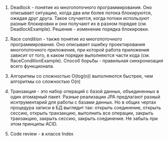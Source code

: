 1. Deadlock - понятие из многопоточного программирования. Оно описывает ситуацию, когда два или
   более потока блокируются, ожидая друг друга. Такое случается, когда потоки используют разные
   блокировки и они получают их в разном порядке (см. DeadlockExample). Решение - изменение порядка блокировки.

2. Race condition - также понятие из многопоточного программирования. Оно описывает ошибку 
   проектирования многопоточного приложения, при которой работа приложения зависит от того, 
   в каком порядке выполняются части кода (см. RaceConditionExample). Способ борьбы - правильная синхронизация
   всего функционала.

3. Алгоритмы со сложностью O(log(n)) выполняются быстрее, чем алгоритмы со сложностью O(n)

4. Транзакция - это набор операций с базой данных, объединенных в один атомарный пакет. Разные реализации JPA
   предлагают разный иснтрументарий для работы с базами данных. Но в общих чертах процедура записи в БД выглядит
   так: открыть соединение, открыть сессию, открыть транзакцию, выполнить все операции, закрыть транзакцию, закрыть
   сессию, закрыть соединение. Не забыть при этом принципы ACID.
5. Code review - в классе Index